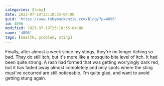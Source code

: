 ```yaml
---
categories: [toby]
date: 2023-07-19T23:18:35-04:00
guid: 'https://www.tobymackenzie.com/blog/?p=4096'
id: 4096
modified: 2023-07-19T23:18:35-04:00
name: '4096'
tags: [health, problem, sting]
---
```


Finally, after almost a week since my stings, they're no longer itching so bad.<!--more-->  They do still itch, but it's more like a mosquito bite level of itch.  It had been quite strong.  A rash had formed that was getting worryingly dark red, but it has faded away almost completely and only spots where the sting must've occurred are still noticeable.  I'm quite glad, and want to avoid getting stung again.
